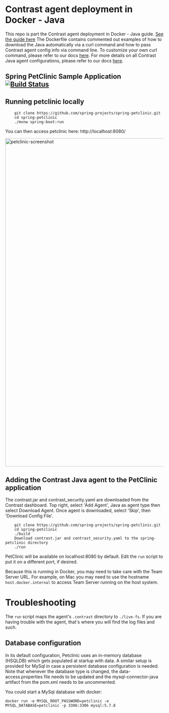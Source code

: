# Contrast agent deployment in Docker - Java
This repo is part the Contrast agent deployment in Docker - Java guide.
<a href="https://drive.google.com/file/d/1dlQDUVe1hSZsU8y4A9I1xgQpCYtW79z7/view?usp=sharing">See the guide here</a>
The Dockerfile contains commented out examples of how to download the Java automatically via a curl command and how to pass Contrast agent config info via command line. To customize your own curl command, please refer to our docs <a href="https://docs.contrastsecurity.com/tools-apiaccess.html">here</a>. For more details on all Contrast Java agent configurations, please refer to our docs <a href="https://docs.contrastsecurity.com/installation-javaconfig.html">here</a>. 


## Spring PetClinic Sample Application [![Build Status](https://travis-ci.org/spring-projects/spring-petclinic.png?branch=master)](https://travis-ci.org/spring-projects/spring-petclinic/)

## Running petclinic locally
```
	git clone https://github.com/spring-projects/spring-petclinic.git
	cd spring-petclinic
	./mvnw spring-boot:run
```

You can then access petclinic here: http://localhost:8080/

<img width="1042" alt="petclinic-screenshot" src="https://cloud.githubusercontent.com/assets/838318/19727082/2aee6d6c-9b8e-11e6-81fe-e889a5ddfded.png">

## Adding the Contrast Java agent to the PetClinic application

The contrast.jar and contrast_security.yaml are downloaded from the
Contrast dashboard.  Top right, select 'Add Agent', Java as agent type then
select Download Agent.  Once agent is downloaded, select 'Skip', then 'Download Config File'.

```
	git clone https://github.com/spring-projects/spring-petclinic.git
	cd spring-petclinic
	./build
	Download contrast.jar and contrast_security.yaml to the spring-petclinic directory
	./run
```

PetClinic will be available on localhost:8080 by default.  Edit the `run`
script to put it on a different port, if desired.

Because this is running in Docker, you may need to take care with the
Team Server URL.  For example, on Mac you may need to use the hostname
`host.docker.internal` to access Team Server running on the host system.

# Troubleshooting

The `run` script maps the agent's `.contrast` directory to `./live-fs`.  If
you are having trouble with the agent, that's where you will find the log files
and such.

## Database configuration

In its default configuration, Petclinic uses an in-memory database (HSQLDB) which
gets populated at startup with data. A similar setup is provided for MySql in case a persistent database configuration is needed.
Note that whenever the database type is changed, the data-access.properties file needs to be updated and the mysql-connector-java artifact from the pom.xml needs to be uncommented.

You could start a MySql database with docker:

```
docker run -e MYSQL_ROOT_PASSWORD=petclinic -e MYSQL_DATABASE=petclinic -p 3306:3306 mysql:5.7.8
```
